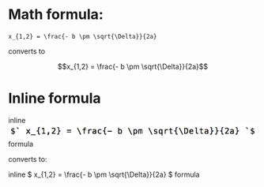 
# Math formula:

```
x_{1,2} = \frac{- b \pm \sqrt{\Delta}}{2a}
```

converts to

```math
x_{1,2} = \frac{- b \pm \sqrt{\Delta}}{2a}
```

# Inline formula

inline ![inline formula](/markdowns/resources/math-formula.png) formula

converts to:

inline $` x_{1,2} = \frac{- b \pm \sqrt{\Delta}}{2a} `$ formula 
